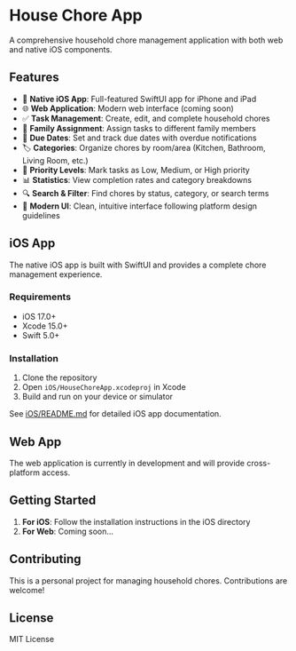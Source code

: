 # House Chore App

A comprehensive household chore management application with both web and native iOS components.

## Features

- 📱 **Native iOS App**: Full-featured SwiftUI app for iPhone and iPad
- 🌐 **Web Application**: Modern web interface (coming soon)
- ✅ **Task Management**: Create, edit, and complete household chores
- 👥 **Family Assignment**: Assign tasks to different family members
- 📅 **Due Dates**: Set and track due dates with overdue notifications
- 🏷️ **Categories**: Organize chores by room/area (Kitchen, Bathroom, Living Room, etc.)
- 🔴 **Priority Levels**: Mark tasks as Low, Medium, or High priority
- 📊 **Statistics**: View completion rates and category breakdowns
- 🔍 **Search & Filter**: Find chores by status, category, or search terms
- 🎨 **Modern UI**: Clean, intuitive interface following platform design guidelines

## iOS App

The native iOS app is built with SwiftUI and provides a complete chore management experience.

### Requirements
- iOS 17.0+
- Xcode 15.0+
- Swift 5.0+

### Installation
1. Clone the repository
2. Open `iOS/HouseChoreApp.xcodeproj` in Xcode
3. Build and run on your device or simulator

See [iOS/README.md](iOS/README.md) for detailed iOS app documentation.

## Web App

The web application is currently in development and will provide cross-platform access.

## Getting Started

1. **For iOS**: Follow the installation instructions in the iOS directory
2. **For Web**: Coming soon...

## Contributing

This is a personal project for managing household chores. Contributions are welcome!

## License

MIT License 